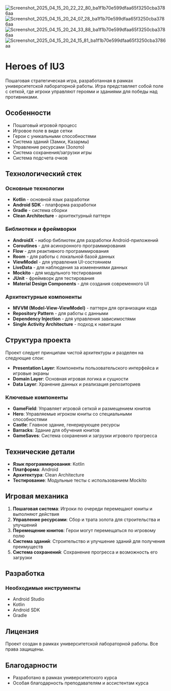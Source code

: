 ![Screenshot_2025_04_15_20_22_22_80_ba1f1b70e599dfaa65f3250cba3786aa](https://github.com/user-attachments/assets/7dd14638-b13f-486f-ac46-e25ac5a0f423)
![Screenshot_2025_04_15_20_24_07_28_ba1f1b70e599dfaa65f3250cba3786aa](https://github.com/user-attachments/assets/634dff24-e31f-4d51-b2a0-f5a4f19104dc)
![Screenshot_2025_04_15_20_24_33_88_ba1f1b70e599dfaa65f3250cba3786aa](https://github.com/user-attachments/assets/053248c3-c379-4d38-81c5-e91b693271ea)
![Screenshot_2025_04_15_20_24_15_81_ba1f1b70e599dfaa65f3250cba3786aa](https://github.com/user-attachments/assets/a98a8b52-70d5-4913-820e-593379bf7938)



# Heroes of IU3

Пошаговая стратегическая игра, разработанная в рамках университетской лабораторной работы. Игра представляет собой поле с сеткой, где игроки управляют героями и зданиями для победы над противниками.

## Особенности

- Пошаговый игровой процесс
- Игровое поле в виде сетки
- Герои с уникальными способностями
- Система зданий (Замки, Казармы)
- Управление ресурсами (Золото)
- Система сохранения/загрузки игры
- Система подсчета очков

## Технологический стек

### Основные технологии
- **Kotlin** - основной язык разработки
- **Android SDK** - платформа разработки
- **Gradle** - система сборки
- **Clean Architecture** - архитектурный паттерн

### Библиотеки и фреймворки
- **AndroidX** - набор библиотек для разработки Android-приложений
- **Coroutines** - для асинхронного программирования
- **Flow** - для реактивного программирования
- **Room** - для работы с локальной базой данных
- **ViewModel** - для управления UI-состоянием
- **LiveData** - для наблюдения за изменениями данных
- **Mockito** - для модульного тестирования
- **JUnit** - фреймворк для тестирования
- **Material Design Components** - для создания современного UI

### Архитектурные компоненты
- **MVVM (Model-View-ViewModel)** - паттерн для организации кода
- **Repository Pattern** - для работы с данными
- **Dependency Injection** - для управления зависимостями
- **Single Activity Architecture** - подход к навигации

## Структура проекта

Проект следует принципам чистой архитектуры и разделен на следующие слои:

- **Presentation Layer**: Компоненты пользовательского интерфейса и игровые экраны
- **Domain Layer**: Основная игровая логика и сущности
- **Data Layer**: Хранение данных и реализация репозиториев

### Ключевые компоненты

- **GameField**: Управляет игровой сеткой и размещением юнитов
- **Hero**: Управляемые игроком юниты со специальными способностями
- **Castle**: Главное здание, генерирующее ресурсы
- **Barracks**: Здание для обучения юнитов
- **GameSaves**: Система сохранения и загрузки игрового прогресса

## Технические детали

- **Язык программирования**: Kotlin
- **Платформа**: Android
- **Архитектура**: Clean Architecture
- **Тестирование**: Модульные тесты с использованием Mockito

## Игровая механика

1. **Пошаговая система**: Игроки по очереди перемещают юниты и выполняют действия
2. **Управление ресурсами**: Сбор и трата золота для строительства и улучшений
3. **Перемещение юнитов**: Герои могут перемещаться по игровому полю
4. **Система зданий**: Строительство и улучшение зданий для получения преимуществ
5. **Система сохранений**: Сохранение прогресса и возможность его загрузки

## Разработка

### Необходимые инструменты

- Android Studio
- Kotlin
- Android SDK
- Gradle

## Лицензия

Проект создан в рамках университетской лабораторной работы. Все права защищены.

## Благодарности

- Разработано в рамках университетского курса
- Особая благодарность преподавателям и ассистентам курса 
